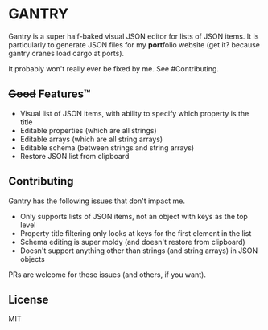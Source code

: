 # GANTRY

Gantry is a super half-baked visual JSON editor for lists of JSON items. It is particularly to generate JSON files for my **port**folio website (get it? because gantry cranes load cargo at ports).

It probably won't really ever be fixed by me. See #Contributing.

## ~~Good~~ Features&trade;
- Visual list of JSON items, with ability to specify which property is the title
- Editable properties (which are all strings)
- Editable arrays (which are all string arrays)
- Editable schema (between strings and string arrays)
- Restore JSON list from clipboard

## Contributing

Gantry has the following issues that don't impact me.

- Only supports lists of JSON items, not an object with keys as the top level
- Property title filtering only looks at keys for the first element in the list
- Schema editing is super moldy (and doesn't restore from clipboard)
- Doesn't support anything other than strings (and string arrays) in JSON objects

PRs are welcome for these issues (and others, if you want).

## License
MIT